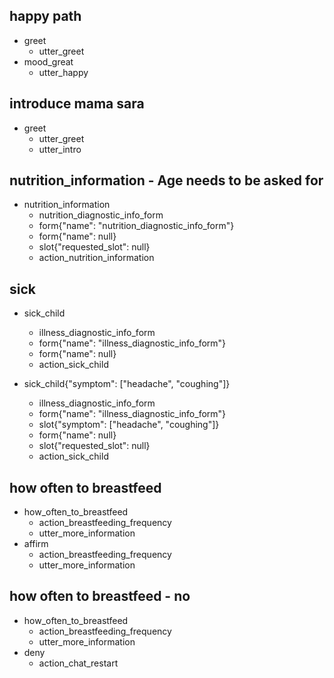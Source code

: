 ## happy path
* greet
  - utter_greet
* mood_great
  - utter_happy
  
## introduce mama sara
* greet
  - utter_greet
  - utter_intro

## nutrition_information - Age needs to be asked for
* nutrition_information
    - nutrition_diagnostic_info_form
    - form{"name": "nutrition_diagnostic_info_form"}
    - form{"name": null}
    - slot{"requested_slot": null}
    - action_nutrition_information
    
## sick
* sick_child
    - illness_diagnostic_info_form
    - form{"name": "illness_diagnostic_info_form"}
    - form{"name": null}
    - action_sick_child
    
* sick_child{"symptom": ["headache", "coughing"]}
    - illness_diagnostic_info_form
    - form{"name": "illness_diagnostic_info_form"}
    - slot{"symptom": ["headache", "coughing"]}
    - form{"name": null}
    - slot{"requested_slot": null}
    - action_sick_child

## how often to breastfeed
* how_often_to_breastfeed
  - action_breastfeeding_frequency
  - utter_more_information
* affirm
  - action_breastfeeding_frequency
  - utter_more_information

## how often to breastfeed - no
* how_often_to_breastfeed
  - action_breastfeeding_frequency
  - utter_more_information
* deny
  - action_chat_restart